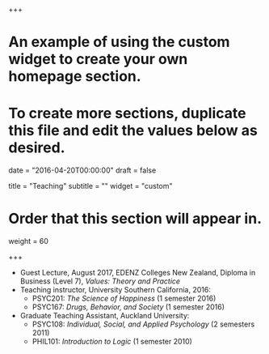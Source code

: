 +++
# An example of using the custom widget to create your own homepage section.
# To create more sections, duplicate this file and edit the values below as desired.

date = "2016-04-20T00:00:00"
draft = false

title = "Teaching"
subtitle = ""
widget = "custom"

# Order that this section will appear in.
weight = 60

+++

* Guest Lecture, August 2017, EDENZ Colleges New Zealand, Diploma in Business (Level 7), *Values: Theory and Practice*
* Teaching instructor, University Southern California, 2016:
   - PSYC201: *The Science of Happiness* (1 semester 2016)
   - PSYC167: *Drugs, Behavior, and Society*  (1 semester 2016)
* Graduate Teaching Assistant, Auckland University:
  - PSYC108: *Individual, Social, and Applied Psychology* (2 semesters 2011)
  - PHIL101: *Introduction to Logic* (1 semester 2010)
